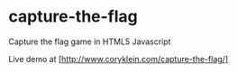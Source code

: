 capture-the-flag
================

Capture the flag game in HTML5 Javascript

Live demo at [http://www.coryklein.com/capture-the-flag/]
